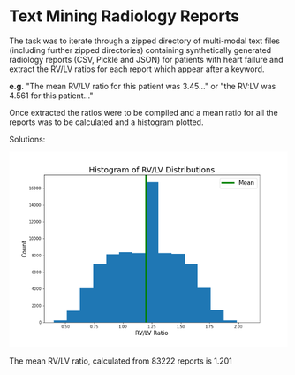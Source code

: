 # Text Mining Radiology Reports

The task was to iterate through a zipped directory of multi-modal text files (including further zipped directories) containing synthetically generated radiology reports (CSV, Pickle and JSON) for patients with heart failure and extract the RV/LV ratios for each report which appear after a keyword. 

**e.g.** "The mean RV/LV ratio for this patient was 3.45..." or "the RV:LV was 4.561 for this patient..."

Once extracted the ratios were to be compiled and a mean ratio for all the reports was to be calculated and a histogram plotted.

Solutions:

![](https://github.com/sandzp/text_mining_radiology_reports/blob/main/figure1.png)

The mean RV/LV ratio, calculated from 83222 reports is 1.201


